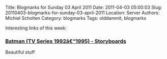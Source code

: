 Title: Blogmarks for Sunday 03 April 2011
Date: 2011-04-03 05:00:03
Slug: 20110403-blogmarks-for-sunday-03-april-2011
Location: Server
Authors: Michiel Scholten
Category: blogmarks
Tags: olddammit, blogmarks

<p>Interesting links of this week:</p>
<h3><a href="http://livlily.blogspot.com/2011/03/batman-tv-series-19921995-storyboards.html">Batman (TV Series 1992â€“1995) - Storyboards</a></h3>
<p>Beautiful stuff</p>
